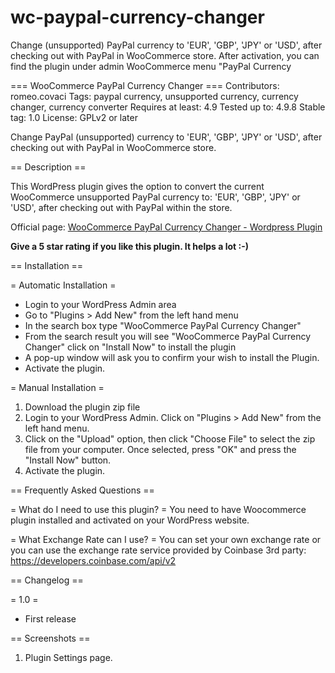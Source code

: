 # wc-paypal-currency-changer
Change (unsupported) PayPal currency to 'EUR', 'GBP', 'JPY' or 'USD', after checking out with PayPal in WooCommerce store. After activation, you can find the plugin under admin WooCommerce menu "PayPal Currency

=== WooCommerce PayPal Currency Changer ===
Contributors: romeo.covaci
Tags: paypal currency, unsupported currency, currency changer, currency converter
Requires at least: 4.9
Tested up to: 4.9.8
Stable tag: 1.0
License: GPLv2 or later

Change PayPal (unsupported) currency to 'EUR', 'GBP', 'JPY' or 'USD', after checking out with PayPal in WooCommerce store.

== Description ==

This WordPress plugin gives the option to convert the current WooCommerce unsupported PayPal currency to: 'EUR', 'GBP', 'JPY' or 'USD', after checking out with PayPal within the store.

Official page: [WooCommerce PayPal Currency Changer - Wordpress Plugin](https://www.mcwebdesign.ro/2018/01/17/woocommerce-paypal-unsupported-currency-wordpress-plugin/)

<strong>Give a 5 star rating if you like this plugin. It helps a lot :-)</strong>

== Installation ==

= Automatic Installation =
* 	Login to your WordPress Admin area
* 	Go to "Plugins > Add New" from the left hand menu
* 	In the search box type "WooCommerce PayPal Currency Changer"
*	From the search result you will see "WooCommerce PayPal Currency Changer" click on "Install Now" to install the plugin
*	A pop-up window will ask you to confirm your wish to install the Plugin. 
*	Activate the plugin.     

= Manual Installation =
1. 	Download the plugin zip file
2. 	Login to your WordPress Admin. Click on "Plugins > Add New" from the left hand menu.
3.	Click on the "Upload" option, then click "Choose File" to select the zip file from your computer. Once selected, press "OK" and press the "Install Now" button.
4.	Activate the plugin.

== Frequently Asked Questions ==

= What do I need to use this plugin? =
You need to have Woocommerce plugin installed and activated on your WordPress website.

= What Exchange Rate can I use? =
You can set your own exchange rate or you can use the exchange rate service provided by Coinbase 3rd party: https://developers.coinbase.com/api/v2

== Changelog ==

= 1.0 =
*   First release

== Screenshots ==

1. Plugin Settings page.
